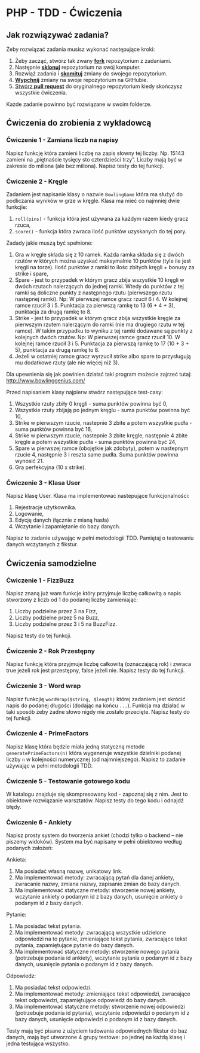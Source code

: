 # PHP - TDD - Ćwiczenia 

## Jak rozwiązywać zadania?

Żeby rozwiązać zadania musisz wykonać następujące kroki:

1. Żeby zacząć, stwórz tak zwany [**fork**][forking] repozytorium z zadaniami.
1. Następnie [**sklonuj**][ref-clone] repozytorium na swój komputer.
1. Rozwiąż zadania i [**skomituj**][ref-commit] zmiany do swojego repozytorium.
1. [**Wypchnij**][ref-push] zmiany na swoje repozytorium na GitHubie.
1. [Stwórz **pull request**][pull-request] do oryginalnego repozytorium kiedy skończysz wszystkie ćwiczenia.


Każde zadanie powinno być rozwiązane w swoim folderze. 

## Ćwiczenia do zrobienia z wykładowcą

### Ćwiczenie 1 - Zamiana liczb na napisy
Napisz funkcję która zamieni liczbę na zapis słowny tej liczby. Np. 15143 zamieni na „piętnaście tysięcy sto czterdzieści trzy”. Liczby mają być w zakresie do miliona (ale bez miliona).
Napisz testy do tej funkcji.

### Ćwiczenie 2 - Kręgle
Zadaniem jest napisanie klasy o nazwie ```BowlingGame``` która ma służyć do podliczania wyników w grze w kręgle. Klasa ma mieć co najmniej dwie funkcjie:
  1. ```roll(pins)``` - funkcja która jest używana za każdym razem kiedy gracz rzuca,
  2. ```score()``` - funkcja która zwraca ilość punktów uzyskanych do tej pory.
  
Zadady jakie muszą być spełnione:
  1. Gra w kręgle składa się z 10 ramek. Każda ramka składa się z dwóch rzutów w których można uzyskać maksymalnie 10 punktów (tyle ile jest kręgli na torze). Ilość punktów z ramki to ilośc zbitych kręgli + bonusy za strike i spare,
  2. Spare - jest to przypadek w którym gracz zbija wszystkie 10 kręgli w dwóch rzutach nalerzących do jednej ramki. Wtedy do punktów z tej ramki są doliczne punkty z następnego rzutu (pierwszego rzutu następnej ramki). Np: W pierwszej ramce gracz rzucił 6 i 4. W kolejnej ramce rzucił 3 i 5. Punktacja za pierwszą ramkę to 13 (6 + 4 + 3), punktacja za drugą ramkę to 8.
  3. Strike - jest to przypadek w którym gracz zbija wszystkie kręgle za pierwszym rzutem nalerzącym do ramki (nie ma drugiego rzutu w tej ramce). W takim przypadku to wyniku z tej ramki dodawane są punkty z kolejnych dwóch rzutów. Np: W pierwszej ramce gracz rzucił 10. W kolejnej ramce rzucił 3 i 5. Punktacja za pierwszą ramkę to 17 (10 + 3 + 5), punktacja za drugą ramkę to 8.
  4. Jeżeli w ostatniej ramce gracz wyrzucił strike albo spare to przysługują mu dodatkowe rzuty (ale nie więcej niż 3).
  
Dla upewnienia się jak powinien działać taki program możecie zajrzeć tutaj: http://www.bowlinggenius.com/

Przed napisaniem klasy najpierw stwórz następujące test-casy:
  1. Wszystkie rzuty zbiły 0 kręgli - suma punktów powinna być 0,
  2. Wszystkie rzuty zbijają po jednym kręglu - suma punktów powinna być 10,
  3. Strike w pierwszym rzucie, nastepnie 3 zbite a potem wszystkie pudła - suma punktów powinna być 16,
  4. Strike w pierwszym rzucie, nastepnie 3 zbite kręgle, następnie 4 zbite kręgle a potem wszystkie pudła - suma punktów powinna być 24,
  5. Spare w pierwszej ramce (obojętkie jak zdobyty), potem w nastepnym rzucie 4, następnie 3 i reszta same pudła. Suma punktów powinna wynosić 21.
  6. Gra perfekcyjna (10 x strike).

### Ćwiczenie 3 - Klasa User
Napisz klasę User. Klasa ma implementować nastepujące funkcjonalności:
  1. Rejestracje użytkownika.
  2. Logowanie,
  3. Edycję danych (łącznie z mianą hasła)
  4. Wczytanie i zapamiętanie do bazy danych.
  
Napisz to zadanie używając w pełni metodologii TDD. Pamiętaj o testowaniu danych wczytanych z fikstur. 

## Ćwiczenia samodzielne

### Ćwiczenie 1 - FizzBuzz
Napisz znaną już wam funkcje który przyjmuje liczbę całkowitą a napis stworzony z liczb od 1 do podanej liczby zamieniając:
  1. Liczby podzielne przez 3 na Fizz,
  2. Liczby podzielne przez 5 na Buzz,
  3. Liczby podzielne przez 3 i 5 na BuzzFizz.
  
Napisz testy do tej funkcji.

### Ćwiczenie 2 - Rok Przestępny
Napisz funkcję która przyjmuje liczbę całkowitą (oznaczającą rok) i zwraca true jeżeli rok jest przestępny, false jeżeli nie.
Napisz testy do tej funkcji.

### Ćwiczenie 3 - Word wrap
Napisz funkcjię ```wordWrap($string, $length)``` której zadaniem jest skrócić napis do podanej długości (dodając na końcu ```...```). Funkcja ma działać w taki sposób żeby żadne słowo nigdy nie zostało przecięte.
Napisz testy do tej funkcji.

### Ćwiczenie 4 - PrimeFactors
Napisz klasę która będzie miała jedną statyczną metode ```generatePrimeFactors(n)``` która wygeneruje wszystkie dzielniki podanej liczby ```n``` w kolejności numerycznej (od najmniejszego). 
Napisz to zadanie używając w pełni metodologii TDD.

### Ćwiczenie 5 - Testowanie gotowego kodu
W katalogu znajduje się skompresowany kod - zapoznaj się z nim. Jest to obiektowe rozwiązanie warsztatów. Napisz testy do tego kodu i odnajdź błędy.

### Ćwiczenie 6 - Ankiety
Napisz prosty system do tworzenia ankiet (chodzi tylko o backend – nie piszemy widoków). System ma być napisany w pełni obiektowo według podanych założeń:

Ankieta:
  1. Ma posiadać własną nazwę, unikatowy link.
  2. Ma implementować metody: zwracającą pytań dla danej ankiety, zwracanie nazwy, zmiana nazwy, zapisanie zmian do bazy danych.
  3. Ma implementować statyczne metody: stworzenie nowej ankiety, wczytanie ankiety o podanym id z bazy danych, usunięcie ankiety o podanym id z bazy danych.

Pytanie:
  1. Ma posiadać tekst pytania.
  2. Ma implementować metody: zwracającą wszystkie udzielone odpowiedzi na to pytanie, zmieniające tekst pytania, zwracające tekst pytania, zapamiętujące pytanie do bazy danych.
  3. Ma implementować statyczne metody: stworzenie nowego pytania (potrzebuje podania id ankiety), wczytanie pytania o podanym id z bazy danych, usunięcie pytania o podanym id z bazy danych.

Odpowiedz:
  1. Ma posiadać tekst odpowiedzi.
  2. Ma implementować metody: zmieniające tekst odpowiedzi, zwracające tekst odpowiedzi, zapamiętujące odpowiedź do bazy danych.
  3. Ma implementować statyczne metody: stworzenie nowej odpowiedzi (potrzebuje podania id pytania), wczytanie odpowiedzi o podanym id z bazy danych, usunięcie odpowiedzi o podanym id z bazy danych.

Testy mają być pisane z użyciem ładowania odpowiednych fikstur do baz danych, mają być utworzone 4 grupy testowe: po jednej na każdą klasę i jedna testująca wszystko.


<!-- Links -->
[forking]: https://guides.github.com/activities/forking/
[ref-clone]: http://gitref.org/creating/#clone
[ref-commit]: http://gitref.org/basic/#commit
[ref-push]: http://gitref.org/remotes/#push
[pull-request]: https://help.github.com/articles/creating-a-pull-request
